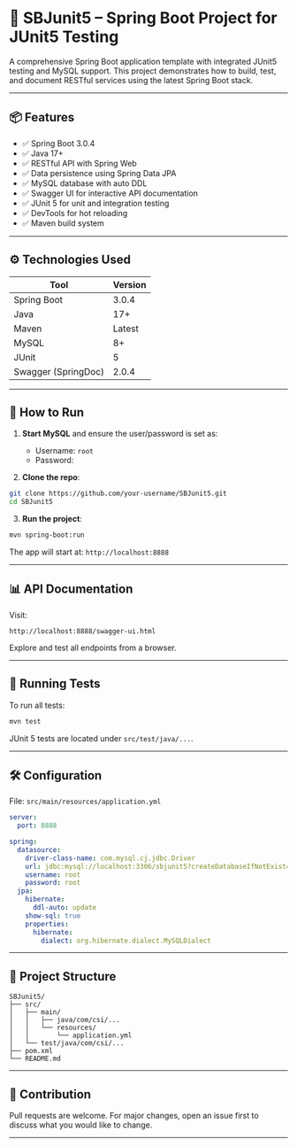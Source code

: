# 🧪 SBJunit5 – Spring Boot Project for JUnit5 Testing

A comprehensive Spring Boot application template with integrated JUnit5 testing and MySQL support. This project demonstrates how to build, test, and document RESTful services using the latest Spring Boot stack.

---

## 📦 Features

- ✅ Spring Boot 3.0.4
- ✅ Java 17+
- ✅ RESTful API with Spring Web
- ✅ Data persistence using Spring Data JPA
- ✅ MySQL database with auto DDL
- ✅ Swagger UI for interactive API documentation
- ✅ JUnit 5 for unit and integration testing
- ✅ DevTools for hot reloading
- ✅ Maven build system

---

## ⚙️ Technologies Used

| Tool            | Version  |
|-----------------|----------|
| Spring Boot     | 3.0.4    |
| Java            | 17+      |
| Maven           | Latest   |
| MySQL           | 8+       |
| JUnit           | 5        |
| Swagger (SpringDoc) | 2.0.4 |

---

## 🚀 How to Run

1. **Start MySQL** and ensure the user/password is set as:
   - Username: `root`
   - Password: 

2. **Clone the repo**:

```bash
git clone https://github.com/your-username/SBJunit5.git
cd SBJunit5
```

3. **Run the project**:

```bash
mvn spring-boot:run
```

The app will start at: `http://localhost:8888`

---

## 📊 API Documentation

Visit:
```
http://localhost:8888/swagger-ui.html
```

Explore and test all endpoints from a browser.

---

## 🧪 Running Tests

To run all tests:

```bash
mvn test
```

JUnit 5 tests are located under `src/test/java/...`.

---

## 🛠 Configuration

File: `src/main/resources/application.yml`

```yaml
server:
  port: 8888

spring:
  datasource:
    driver-class-name: com.mysql.cj.jdbc.Driver
    url: jdbc:mysql://localhost:3306/sbjunit5?createDatabaseIfNotExist=true&autoReconnect=true&allowPublicKeyRetrieval=true&useSSL=false
    username: root
    password: root
  jpa:
    hibernate:
      ddl-auto: update
    show-sql: true
    properties:
      hibernate:
        dialect: org.hibernate.dialect.MySQLDialect
```

---

## 📁 Project Structure

```
SBJunit5/
├── src/
│   ├── main/
│   │   ├── java/com/csi/...
│   │   └── resources/
│   │       └── application.yml
│   └── test/java/com/csi/...
├── pom.xml
└── README.md
```

---

## 🤝 Contribution

Pull requests are welcome. For major changes, open an issue first to discuss what you would like to change.

---

